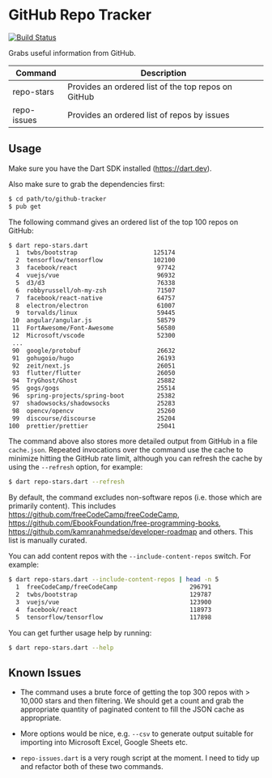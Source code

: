 # GitHub Repo Tracker

[![Build Status](https://travis-ci.org/timsneath/github-tracker.svg?branch=master)](https://travis-ci.org/timsneath/github-tracker)

Grabs useful information from GitHub. 

| Command     | Description                                         |
|-------------|-----------------------------------------------------|
| repo-stars  | Provides an ordered list of the top repos on GitHub |
| repo-issues | Provides an ordered list of repos by issues         |

## Usage

Make sure you have the Dart SDK installed (<https://dart.dev>).

Also make sure to grab the dependencies first:

```bash
$ cd path/to/github-tracker
$ pub get
```

The following command gives an ordered list of the top 100 repos on GitHub:

```bash
$ dart repo-stars.dart
  1  twbs/bootstrap                     125174
  2  tensorflow/tensorflow              102100
  3  facebook/react                      97742
  4  vuejs/vue                           96932
  5  d3/d3                               76338
  6  robbyrussell/oh-my-zsh              71507
  7  facebook/react-native               64757
  8  electron/electron                   61007
  9  torvalds/linux                      59445
 10  angular/angular.js                  58579
 11  FortAwesome/Font-Awesome            56580
 12  Microsoft/vscode                    52300
 ...
 90  google/protobuf                     26632
 91  gohugoio/hugo                       26193
 92  zeit/next.js                        26051
 93  flutter/flutter                     26050
 94  TryGhost/Ghost                      25882
 95  gogs/gogs                           25514
 96  spring-projects/spring-boot         25382
 97  shadowsocks/shadowsocks             25283
 98  opencv/opencv                       25260
 99  discourse/discourse                 25204
100  prettier/prettier                   25041
```

The command above also stores more detailed output from GitHub in a file
`cache.json`. Repeated invocations over the command use the cache to minimize
hitting the GitHub rate limit, although you can refresh the cache by using the
`--refresh` option, for example:

```bash
$ dart repo-stars.dart --refresh
```

By default, the command excludes non-software repos (i.e. those which are primarily content). This includes https://github.com/freeCodeCamp/freeCodeCamp, https://github.com/EbookFoundation/free-programming-books,  https://github.com/kamranahmedse/developer-roadmap and others. This list is manually curated. 

You can add content repos with the `--include-content-repos` switch. For example:

```bash
$ dart repo-stars.dart --include-content-repos | head -n 5
  1  freeCodeCamp/freeCodeCamp                    296791
  2  twbs/bootstrap                               129787
  3  vuejs/vue                                    123900
  4  facebook/react                               118973
  5  tensorflow/tensorflow                        117898
 ```
 
You can get further usage help by running:

```bash
$ dart repo-stars.dart --help
```

## Known Issues

- The command uses a brute force of getting the top 300 repos with > 10,000
  stars and then filtering. We should get a count and grab the appropriate
  quantity of paginated content to fill the JSON cache as appropriate.

- More options would be nice, e.g. `--csv` to generate output suitable for
  importing into Microsoft Excel, Google Sheets etc.
  
- `repo-issues.dart` is a very rough script at the moment. I need to tidy up
  and refactor both of these two commands. 
